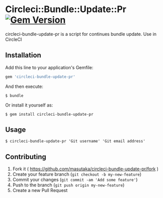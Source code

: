 # Circleci::Bundle::Update::Pr [![Gem Version][gem-badge]][gem-link]

circleci-bundle-update-pr is a script for continues bundle update. Use in CircleCI

## Installation

Add this line to your application's Gemfile:

```ruby
gem 'circleci-bundle-update-pr'
```

And then execute:

    $ bundle

Or install it yourself as:

    $ gem install circleci-bundle-update-pr

## Usage

    $ circleci-bundle-update-pr 'Git username' 'Git email address'

## Contributing

1. Fork it ( https://github.com/masutaka/circleci-bundle-update-pr/fork )
2. Create your feature branch (`git checkout -b my-new-feature`)
3. Commit your changes (`git commit -am 'Add some feature'`)
4. Push to the branch (`git push origin my-new-feature`)
5. Create a new Pull Request

[gem-badge]: https://badge.fury.io/rb/circleci-bundle-update-pr.svg
[gem-link]: http://badge.fury.io/rb/circleci-bundle-update-pr
